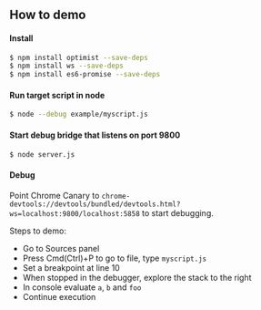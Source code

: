 ## How to demo

#### Install

```sh
$ npm install optimist --save-deps
$ npm install ws --save-deps
$ npm install es6-promise --save-deps
```

#### Run target script in node

```sh
$ node --debug example/myscript.js
```

#### Start debug bridge that listens on port 9800

```sh
$ node server.js
```

#### Debug

Point Chrome Canary to `chrome-devtools://devtools/bundled/devtools.html?ws=localhost:9800/localhost:5858` to start debugging.

Steps to demo:
 - Go to Sources panel
 - Press Cmd(Ctrl)+P to go to file, type `myscript.js`
 - Set a breakpoint at line 10
 - When stopped in the debugger, explore the stack to the right
 - In console evaluate `a`, `b` and `foo`
 - Continue execution
